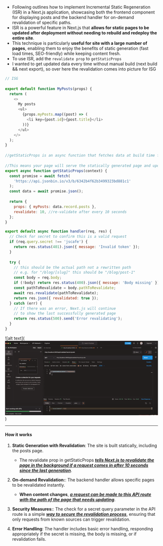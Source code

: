 - Following outlines how to implement Incremental Static Regeneration (ISR) in a Next.js application, showcasing both the frontend component for displaying posts and the backend handler for on-demand revalidation of specific paths.
- ISR is a powerful feature in Next.js that **allows for static pages to be updated after deployment without needing to rebuild and redeploy the entire site**.
- This technique is particularly **useful for site with a large number of pages**, enabling them to enjoy the benefits of static generation (fast load times, SEO-friendly) while keeping content fresh.
- To use ISR, add the `revalidate prop` to `getStaticProps`
- I wanted to get updated data every time without manual build (next build && next export), so over here the revalidation comes into picture for ISG

```js
// ISG

export default function MyPosts(props) {
  return (
    <>
      My posts
      <ul>
        {props.myPosts.map((post) => (
          <li key={post.id}>{post.title}</li>
        ))}
      </ul>
    </>
  );
}

//getStaticProps is an async function that fetches data at build time for static generation, however with 'revalidate' option set, Next.js will attempt to re-generate the page when a request comes in at most every 10 seconds

//This means your page will serve the statically generated page and update it in the background if it's older than 10 seconds.
export async function getStaticProps(context) {
  const promise = await fetch(
    'https://api.jsonbin.io/v3/b/6342b4f62b3499323bd881c1'
  );
  const data = await promise.json();

  return {
    props: { myPosts: data.record.posts },
    revalidate: 10, //re-validate after every 10 seconds
  };
}
```

```js
export default async function handler(req, res) {
  // Check for secret to confirm this is a valid request
  if (req.query.secret !== 'jscafe') {
    return res.status(401).json({ message: 'Invalid token' });
  }

  try {
    // this should be the actual path not a rewritten path
    // e.g. for "/blog/[slug]" this should be "/blog/post-1"
    const body = req.body;
    if (!body) return res.status(400).json({ message: 'Body missing' });
    const pathToRevalidate = body.pathToRevalidate;
    await res.revalidate(pathToRevalidate);
    return res.json({ revalidated: true });
  } catch (err) {
    // If there was an error, Next.js will continue
    // to show the last successfully generated page
    return res.status(500).send('Error revalidating');
  }
}
```

![alt text](![image.png](<Incremental Site regeneration.png>))

---

#### How it works

1. **Static Generation with Revalidation**: The site is built statically, including the posts page.

   - The revalidate prop in getStaticProps **_<u>tells Next.js to revalidate the page in the background if a request comes in after 10 seconds since the last generation</u>_**.

2. **On-demand Revalidation:**: The backend handler allows specific pages to be revalidated instantly.
   - **When content changes**, **_<u>a request can be made to this API route with the path of the page that needs updating</u>_**.
3. **Security Measures:**: The check for a secret query parameter in the API route is a simple **_<u>way to secure the revalidation process</u>_**, ensuring that only requests from known sources can trigger revalidation.
4. **Error Handling**: The handler includes basic error handling, responding appropriately if the secret is missing, the body is missing, or if revalidation fails.
